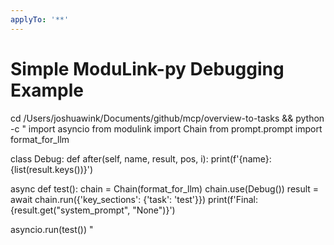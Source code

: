 ```yaml
---
applyTo: '**'
---
```

# Simple ModuLink-py Debugging Example
cd /Users/joshuawink/Documents/github/mcp/overview-to-tasks && python -c "
import asyncio
from modulink import Chain
from prompt.prompt import format_for_llm

class Debug:
    def after(self, name, result, pos, i): print(f'{name}: {list(result.keys())}')

async def test():
    chain = Chain(format_for_llm)
    chain.use(Debug())
    result = await chain.run({'key_sections': {'task': 'test'}})
    print(f'Final: {result.get(\"system_prompt\", \"None\")}')

asyncio.run(test())
"